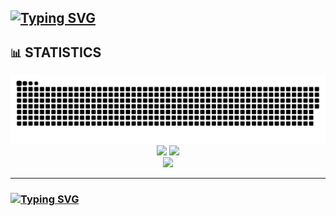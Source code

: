 ## [![Typing SVG](https://readme-typing-svg.demolab.com?font=Iosevka&size=30&duration=2000&pause=2000&color=41B883&vCenter=true&width=210&height=35&lines=IliHanSoLow)](https://git.io/typing-svg)

<!--
**IliHanSoLow/IliHanSoLow** is a ✨ _special_ ✨ repository because its `README.md` (this file) appears on your GitHub profile.

Here are some ideas to get you started:

- 🔭 I’m currently working on ...
- 🌱 I’m currently learning ...
- 👯 I’m looking to collaborate on ...
- 🤔 I’m looking for help with ...
- 💬 Ask me about ...
- 📫 How to reach me: ...
- 😄 Pronouns: ...
- ⚡ Fun fact: ...
-->

## `📊` STATISTICS
<div align="center">

![](https://raw.githubusercontent.com/IliHanSoLow/IliHanSoLow/output/github-contribution-grid-snake.svg)
![](https://github-readme-stats-lovat-beta.vercel.app/api?username=IliHanSoLow&show_icons=true&hide_title=true&icon_color=41B883&ring_color=41B883&text_bold=false&include_all_commits=true)
![](https://github-readme-stats-lovat-beta.vercel.app/api/top-langs/?username=IliHanSoLow&layout=compact&title_color=41B883&exclude_repo=github-readme-stats) <br>
![](http://github-profile-summary-cards.vercel.app/api/cards/profile-details?username=IliHanSoLow&theme=vue) <br>

</div>

<div align="center">

---

</div>

### [![Typing SVG](https://readme-typing-svg.demolab.com?font=Iosevka&size=30&duration=5000&pause=2000&color=41B883&vCenter=true&width=500&height=35&lines=418.%20I'm%20a%20teapot)](https://git.io/typing-svg)
